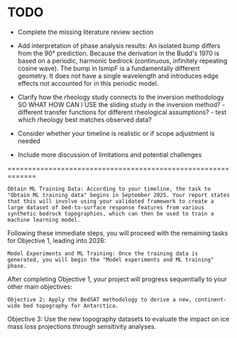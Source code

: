 
TODO
=====

- Complete the missing literature review section

- Add interpretation of phase analysis results:
    An isolated bump differs from the 90° prediction. Because the derivation in the Budd's 1970 is based on a periodic, harmonic bedrock (continuous, infinitely repeating cosine wave). The bump in IsmipF is a fundamentally different geometry. It does not have a single wavelength and introduces edge effects not accounted for in this periodic model.

- Clarify how the rheology study connects to the inversion methodology
    SO WHAT HOW CAN I USE the sliding study in the inversion method?
       - different transfer functions for different rheological assumptions? 
       - test which rheology best matches observed data?


- Consider whether your timeline is realistic or if scope adjustment is needed

- Include more discussion of limitations and potential challenges


=============================================================


    Obtain ML Training Data: According to your timeline, the task to "Obtain ML training data" begins in September 2025. Your report states that this will involve using your validated framework to create a large dataset of bed-to-surface response features from various synthetic bedrock topographies, which can then be used to train a machine learning model.


Following these immediate steps, you will proceed with the remaining tasks for Objective 1, leading into 2026:

    Model Experiments and ML Training: Once the training data is generated, you will begin the "Model experiments and ML training" phase.

After completing Objective 1, your project will progress sequentially to your other main objectives:

    Objective 2: Apply the BedSAT methodology to derive a new, continent-wide bed topography for Antarctica.

Objective 3: Use the new topography datasets to evaluate the impact on ice mass loss projections through sensitivity analyses.